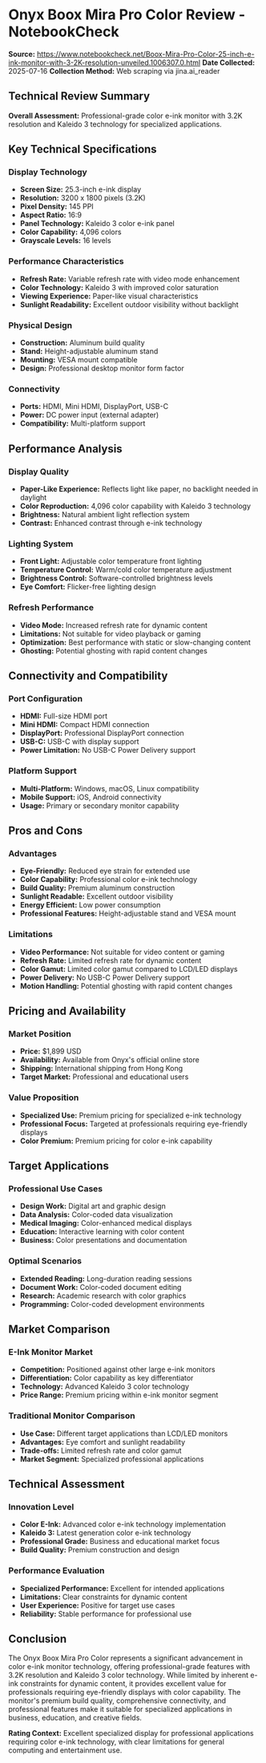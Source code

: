 # Onyx Boox Mira Pro Color Review - NotebookCheck

**Source:** https://www.notebookcheck.net/Boox-Mira-Pro-Color-25-inch-e-ink-monitor-with-3-2K-resolution-unveiled.1006307.0.html
**Date Collected:** 2025-07-16
**Collection Method:** Web scraping via jina.ai_reader

## Technical Review Summary

**Overall Assessment:** Professional-grade color e-ink monitor with 3.2K resolution and Kaleido 3 technology for specialized applications.

## Key Technical Specifications

### Display Technology
- **Screen Size:** 25.3-inch e-ink display
- **Resolution:** 3200 x 1800 pixels (3.2K)
- **Pixel Density:** 145 PPI
- **Aspect Ratio:** 16:9
- **Panel Technology:** Kaleido 3 color e-ink panel
- **Color Capability:** 4,096 colors
- **Grayscale Levels:** 16 levels

### Performance Characteristics
- **Refresh Rate:** Variable refresh rate with video mode enhancement
- **Color Technology:** Kaleido 3 with improved color saturation
- **Viewing Experience:** Paper-like visual characteristics
- **Sunlight Readability:** Excellent outdoor visibility without backlight

### Physical Design
- **Construction:** Aluminum build quality
- **Stand:** Height-adjustable aluminum stand
- **Mounting:** VESA mount compatible
- **Design:** Professional desktop monitor form factor

### Connectivity
- **Ports:** HDMI, Mini HDMI, DisplayPort, USB-C
- **Power:** DC power input (external adapter)
- **Compatibility:** Multi-platform support

## Performance Analysis

### Display Quality
- **Paper-Like Experience:** Reflects light like paper, no backlight needed in daylight
- **Color Reproduction:** 4,096 color capability with Kaleido 3 technology
- **Brightness:** Natural ambient light reflection system
- **Contrast:** Enhanced contrast through e-ink technology

### Lighting System
- **Front Light:** Adjustable color temperature front lighting
- **Temperature Control:** Warm/cold color temperature adjustment
- **Brightness Control:** Software-controlled brightness levels
- **Eye Comfort:** Flicker-free lighting design

### Refresh Performance
- **Video Mode:** Increased refresh rate for dynamic content
- **Limitations:** Not suitable for video playback or gaming
- **Optimization:** Best performance with static or slow-changing content
- **Ghosting:** Potential ghosting with rapid content changes

## Connectivity and Compatibility

### Port Configuration
- **HDMI:** Full-size HDMI port
- **Mini HDMI:** Compact HDMI connection
- **DisplayPort:** Professional DisplayPort connection
- **USB-C:** USB-C with display support
- **Power Limitation:** No USB-C Power Delivery support

### Platform Support
- **Multi-Platform:** Windows, macOS, Linux compatibility
- **Mobile Support:** iOS, Android connectivity
- **Usage:** Primary or secondary monitor capability

## Pros and Cons

### Advantages
- **Eye-Friendly:** Reduced eye strain for extended use
- **Color Capability:** Professional color e-ink technology
- **Build Quality:** Premium aluminum construction
- **Sunlight Readable:** Excellent outdoor visibility
- **Energy Efficient:** Low power consumption
- **Professional Features:** Height-adjustable stand and VESA mount

### Limitations
- **Video Performance:** Not suitable for video content or gaming
- **Refresh Rate:** Limited refresh rate for dynamic content
- **Color Gamut:** Limited color gamut compared to LCD/LED displays
- **Power Delivery:** No USB-C Power Delivery support
- **Motion Handling:** Potential ghosting with rapid content changes

## Pricing and Availability

### Market Position
- **Price:** $1,899 USD
- **Availability:** Available from Onyx's official online store
- **Shipping:** International shipping from Hong Kong
- **Target Market:** Professional and educational users

### Value Proposition
- **Specialized Use:** Premium pricing for specialized e-ink technology
- **Professional Focus:** Targeted at professionals requiring eye-friendly displays
- **Color Premium:** Premium pricing for color e-ink capability

## Target Applications

### Professional Use Cases
- **Design Work:** Digital art and graphic design
- **Data Analysis:** Color-coded data visualization
- **Medical Imaging:** Color-enhanced medical displays
- **Education:** Interactive learning with color content
- **Business:** Color presentations and documentation

### Optimal Scenarios
- **Extended Reading:** Long-duration reading sessions
- **Document Work:** Color-coded document editing
- **Research:** Academic research with color graphics
- **Programming:** Color-coded development environments

## Market Comparison

### E-Ink Monitor Market
- **Competition:** Positioned against other large e-ink monitors
- **Differentiation:** Color capability as key differentiator
- **Technology:** Advanced Kaleido 3 color technology
- **Price Range:** Premium pricing within e-ink monitor segment

### Traditional Monitor Comparison
- **Use Case:** Different target applications than LCD/LED monitors
- **Advantages:** Eye comfort and sunlight readability
- **Trade-offs:** Limited refresh rate and color gamut
- **Market Segment:** Specialized professional applications

## Technical Assessment

### Innovation Level
- **Color E-Ink:** Advanced color e-ink technology implementation
- **Kaleido 3:** Latest generation color e-ink technology
- **Professional Grade:** Business and educational market focus
- **Build Quality:** Premium construction and design

### Performance Evaluation
- **Specialized Performance:** Excellent for intended applications
- **Limitations:** Clear constraints for dynamic content
- **User Experience:** Positive for target use cases
- **Reliability:** Stable performance for professional use

## Conclusion

The Onyx Boox Mira Pro Color represents a significant advancement in color e-ink monitor technology, offering professional-grade features with 3.2K resolution and Kaleido 3 color technology. While limited by inherent e-ink constraints for dynamic content, it provides excellent value for professionals requiring eye-friendly displays with color capability. The monitor's premium build quality, comprehensive connectivity, and professional features make it suitable for specialized applications in business, education, and creative fields.

**Rating Context:** Excellent specialized display for professional applications requiring color e-ink technology, with clear limitations for general computing and entertainment use.
